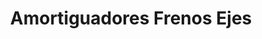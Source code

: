 ---
title: "Amortiguadores Frenos Ejes"
url: /barrios-unidos/amortiguadores-frenos-ejes/
shop: Autoteile
---
